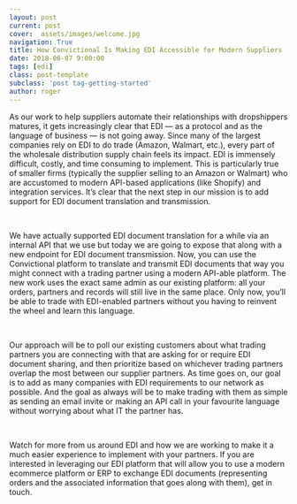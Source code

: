 ```yaml
---
layout: post
current: post
cover:  assets/images/welcome.jpg
navigation: True
title: How Convictional Is Making EDI Accessible for Modern Suppliers
date: 2018-06-07 9:00:00
tags: [edi]
class: post-template
subclass: 'post tag-getting-started'
author: roger
---
```


<p>As our work to help suppliers automate their relationships with dropshippers matures, it gets increasingly clear that EDI — as a protocol and as the language of business — is not going away. Since many of the largest companies rely on EDI to do trade (Amazon, Walmart, etc.), every part of the wholesale distribution supply chain feels its impact. EDI is immensely difficult, costly, and time consuming to implement. This is particularly true of smaller firms (typically the supplier selling to an Amazon or Walmart) who are accustomed to modern API-based applications (like Shopify) and integration services. It’s clear that the next step in our mission is to add support for EDI document translation and transmission.</p>
<br />
<p><span style="font-weight: 400;">We have actually supported EDI document translation for a while via an internal API that we use but today we are going to expose that along with a new endpoint for EDI document transmission. Now, you can use the Convictional platform to translate and transmit EDI documents that way you might connect with a trading partner using a modern API-able platform. The new work uses the exact same admin as our existing platform: all your orders, partners and records will still live in the same place. Only now, you’ll be able to trade with EDI-enabled partners without you having to reinvent the wheel and learn this language.</span></p>
<br />
<p><span style="font-weight: 400;">Our approach will be to poll our existing customers about what trading partners you are connecting with that are asking for or require EDI document sharing, and then prioritize based on whichever trading partners overlap the most between our supplier partners. As time goes on, our goal is to add as many companies with EDI requirements to our network as possible. And the goal as always will be to make trading with them as simple as sending an email invite or making an API call in your favourite language without worrying about what IT the partner has.</span></p>
<br />
<p><span style="font-weight: 400;">Watch for more from us around EDI and how we are working to make it a much easier experience to implement with your partners. If you are interested in leveraging our EDI platform that will allow you to use a modern ecommerce platform or ERP to exchange EDI documents (representing orders and the associated information that goes along with them), get in touch.</span></p>